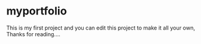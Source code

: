 # myportfolio
This is my first project and you can edit this project to make it all your own, Thanks for reading....
